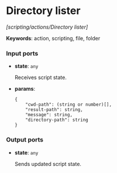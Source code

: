 # Directory lister

_[scripting/actions/Directory lister]_

__Keywords__: action, scripting, file, folder

### Input ports

* __state__: ` any `

    Receives script state.<br>


* __params__: 
    ```
    {
        "cwd-path": (string or number)[],
        "result-path": string,
        "message": string,
        "directory-path": string
    }
    ```

### Output ports

* __state__: ` any `

    Sends updated script state.<br>

